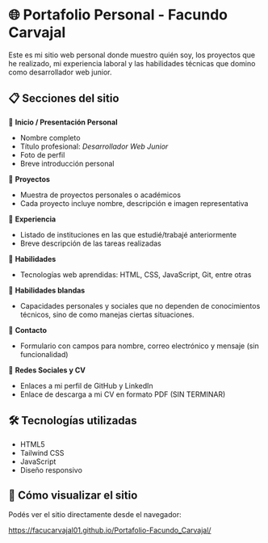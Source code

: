 # 🌐 Portafolio Personal - Facundo Carvajal

Este es mi sitio web personal donde muestro quién soy, los proyectos que he realizado, mi experiencia laboral y las habilidades técnicas que domino como desarrollador web junior.

## 📋 Secciones del sitio

🔹 **Inicio / Presentación Personal**
- Nombre completo
- Título profesional: *Desarrollador Web Junior*
- Foto de perfil
- Breve introducción personal

🔹 **Proyectos**
- Muestra de proyectos personales o académicos
- Cada proyecto incluye nombre, descripción e imagen representativa

🔹 **Experiencia**
- Listado de instituciones en las que estudié/trabajé anteriormente
- Breve descripción de las tareas realizadas

🔹 **Habilidades**
- Tecnologías web aprendidas: HTML, CSS, JavaScript, Git, entre otras

🔹 **Habilidades blandas**
- Capacidades personales y sociales que no dependen de conocimientos técnicos, sino de como manejas ciertas situaciones.

🔹 **Contacto**
- Formulario con campos para nombre, correo electrónico y mensaje (sin funcionalidad)

🔹 **Redes Sociales y CV**
- Enlaces a mi perfil de GitHub y LinkedIn
- Enlace de descarga a mi CV en formato PDF (SIN TERMINAR)

## 🛠️ Tecnologías utilizadas

- HTML5
- Tailwind CSS
- JavaScript
- Diseño responsivo

## 🚀 Cómo visualizar el sitio

Podés ver el sitio directamente desde el navegador:

https://facucarvajal01.github.io/Portafolio-Facundo_Carvajal/




